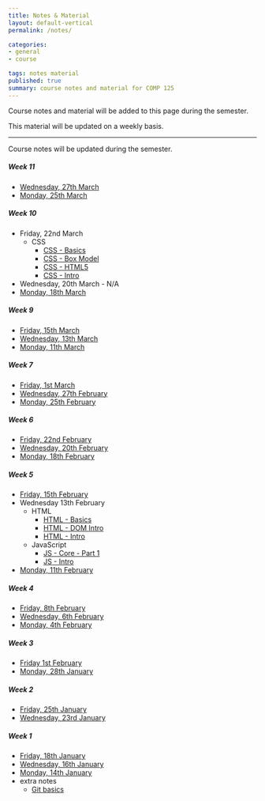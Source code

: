 ```yaml
---
title: Notes & Material
layout: default-vertical
permalink: /notes/

categories:
- general
- course

tags: notes material
published: true
summary: course notes and material for COMP 125
---
```


Course notes and material will be added to this page during the semester.

This material will be updated on a weekly basis.

***

Course notes will be updated during the semester.

<!--
##### Week 15

  * [Final Report Outline](/assets/docs/extras/comp125-final-report-outline-2018.pdf)

##### Week 14

  * [Friday, 20th April](/assets/docs/2018/comp125-week14-fri.pdf)
  * [Wednesday, 18th April](/assets/docs/2018/comp125-week14-wed.pdf)
  * [Monday, 16th April](/assets/docs/2018/comp125-week14-mon.pdf)

##### Week 13

  * [Friday, 13th April](/assets/docs/2018/comp125-week13-fri.pdf)
  * [Wednesday, 11th April](/assets/docs/2018/comp125-week13-wed.pdf)
  * [Monday, 9th April](/assets/docs/2018/comp125-week13-mon.pdf)

##### Week 12

  * [Friday, 6th April](/assets/docs/2018/comp125-week12-fri.pdf)
  * [Wednesday, 4th April](/assets/docs/2018/comp125-week12-wed.pdf)  
-->

##### Week 11

  * [Wednesday, 27th March](/assets/docs/2019/comp125-week11-wed.pdf)
  * [Monday, 25th March](/assets/docs/2019/comp125-week11-mon.pdf)

##### Week 10

  * Friday, 22nd March
    * CSS
      * [CSS - Basics](/assets/docs/extras/css-basics.pdf)
      * [CSS - Box Model](/assets/docs/extras/css-box-model.pdf)
      * [CSS - HTML5](/assets/docs/extras/css-html5.pdf)
      * [CSS - Intro](/assets/docs/extras/css-intro.pdf)
  * Wednesday, 20th March - N/A
  * [Monday, 18th March](/assets/docs/2019/comp125-week10-mon.pdf)

##### Week 9

  * [Friday, 15th March](/assets/docs/2019/comp125-week9-fri.pdf)
  * [Wednesday, 13th March](/assets/docs/2019/comp125-week9-wed.pdf)
  * [Monday, 11th March](/assets/docs/2019/comp125-week9-mon.pdf)

##### Week 7

  * [Friday, 1st March](/assets/docs/2019/comp125-week7-fri.pdf)
  * [Wednesday, 27th February](/assets/docs/2019/comp125-week7-wed.pdf)
  * [Monday, 25th February](/assets/docs/2019/comp125-week7-mon.pdf)

##### Week 6

  * [Friday, 22nd February](/assets/docs/2019/comp125-week6-fri.pdf) 
  * [Wednesday, 20th February](/assets/docs/2019/comp125-week6-wed.pdf)
  * [Monday, 18th February](/assets/docs/2019/comp125-week6-mon.pdf)

##### Week 5
* [Friday, 15th February](/assets/docs/2019/comp125-week5-fri.pdf)
* Wednesday 13th February
  * HTML
    * [HTML - Basics](/assets/docs/extras/html-basics.pdf)
    * [HTML - DOM Intro](/assets/docs/extras/html-dom-intro.pdf)
    * [HTML - Intro](/assets/docs/extras/html-intro.pdf)
  * JavaScript
    * [JS - Core - Part 1](/assets/docs/extras/js-core-part1.pdf)
    * [JS - Intro](/assets/docs/extras/js-intro.pdf)
* [Monday, 11th February](/assets/docs/2019/comp125-week5-mon.pdf)

##### Week 4

  * [Friday, 8th February](/assets/docs/2019/comp125-week4-fri.pdf)
  * [Wednesday, 6th February](/assets/docs/2019/comp125-week4-wed.pdf)
  * [Monday, 4th February](/assets/docs/2019/comp125-week4-mon.pdf)

##### Week 3

  * [Friday 1st February](/assets/docs/2019/comp125-week3-fri.pdf)
  * [Monday, 28th January](/assets/docs/2019/comp125-week3-mon.pdf)

##### Week 2

  * [Friday, 25th January](/assets/docs/2019/comp125-week2-fri.pdf)
  * [Wednesday, 23rd January](/assets/docs/2019/comp125-week2-wed.pdf)

##### Week 1

  * [Friday, 18th January](/assets/docs/2019/comp125-week1-fri.pdf)
  * [Wednesday, 16th January](/assets/docs/2019/comp125-week1-wed.pdf)
  * [Monday, 14th January](/assets/docs/2019/comp125-week1-mon.pdf)
  * extra notes
    * [Git basics](/assets/docs/extras/git-basics.pdf)